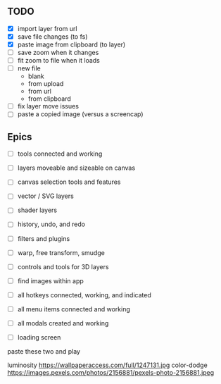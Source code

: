 ## TODO

- [X] import layer from url
- [X] save file changes (to fs)
- [X] paste image from clipboard (to layer)
- [ ] save zoom when it changes
- [ ] fit zoom to file when it loads
- [ ] new file
	- blank
	- from upload
	- from url
	- from clipboard
- [ ] fix layer move issues
- [ ] paste a copied image (versus a screencap)

## Epics
- [ ] tools connected and working
- [ ] layers moveable and sizeable on canvas
- [ ] canvas selection tools and features
- [ ] vector / SVG layers
- [ ] shader layers
- [ ] history, undo, and redo
- [ ] filters and plugins
- [ ] warp, free transform, smudge
- [ ] controls and tools for 3D layers

- [ ] find images within app
- [ ] all hotkeys connected, working, and indicated
- [ ] all menu items connected and working
- [ ] all modals created and working
- [ ] loading screen

paste these two and play

luminosity
https://wallpaperaccess.com/full/1247131.jpg
color-dodge
https://images.pexels.com/photos/2156881/pexels-photo-2156881.jpeg
